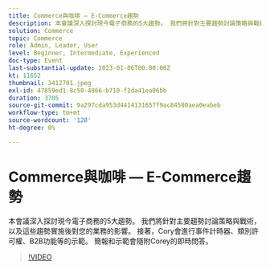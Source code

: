 ```yaml
---
title: Commerce與咖啡 — E-Commerce趨勢
description: 本會議深入探討現今電子商務的5大趨勢。 我們將針對主要趨勢討論策略與戰術，以及這些趨勢實施後對您的業務的影響。 接著，Cory會進行事件計時器、類別許可權、B2B功能等的示範。 簡報和示範會隨附Corey的即時問答。
solution: Commerce
topic: Commerce
role: Admin, Leader, User
level: Beginner, Intermediate, Experienced
doc-type: Event
last-substantial-update: 2023-01-06T00:00:00Z
kt: 11652
thumbnail: 3412701.jpeg
exl-id: 47859ed1-8c50-4866-b710-f2da41ea06bb
duration: 3705
source-git-commit: 9a297cda953d4414131657f9ac84580aea0eabeb
workflow-type: tm+mt
source-wordcount: '128'
ht-degree: 0%

---
```


# Commerce與咖啡 — E-Commerce趨勢

本會議深入探討現今電子商務的5大趨勢。 我們將針對主要趨勢討論策略與戰術，以及這些趨勢實施後對您的業務的影響。 接著，Cory會進行事件計時器、類別許可權、B2B功能等的示範。 簡報和示範會隨附Corey的即時問答。

>[!VIDEO](https://video.tv.adobe.com/v/3412701/?quality=12&learn=on)
